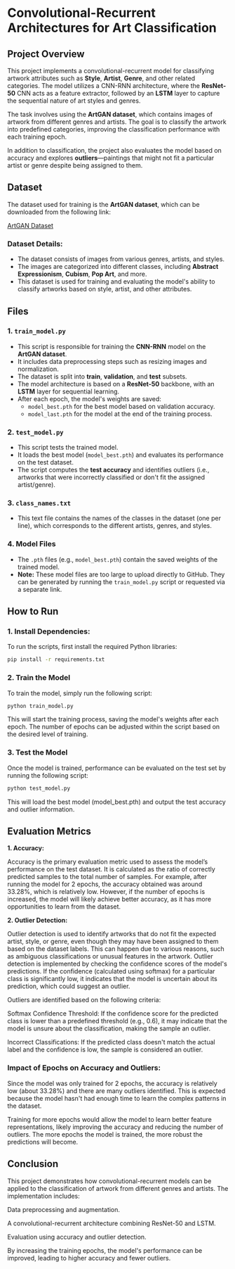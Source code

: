 # Convolutional-Recurrent Architectures for Art Classification

## Project Overview

This project implements a convolutional-recurrent model for classifying artwork attributes such as **Style**, **Artist**, **Genre**, and other related categories. The model utilizes a CNN-RNN architecture, where the **ResNet-50** CNN acts as a feature extractor, followed by an **LSTM** layer to capture the sequential nature of art styles and genres. 

The task involves using the **ArtGAN dataset**, which contains images of artwork from different genres and artists. The goal is to classify the artwork into predefined categories, improving the classification performance with each training epoch.

In addition to classification, the project also evaluates the model based on accuracy and explores **outliers**—paintings that might not fit a particular artist or genre despite being assigned to them.

## Dataset

The dataset used for training is the **ArtGAN dataset**, which can be downloaded from the following link:

[ArtGAN Dataset](https://drive.google.com/file/d/1vTChp3nU5GQeLkPwotrybpUGUXj12BTK/view)

### Dataset Details:
- The dataset consists of images from various genres, artists, and styles.
- The images are categorized into different classes, including **Abstract Expressionism**, **Cubism**, **Pop Art**, and more.
- This dataset is used for training and evaluating the model's ability to classify artworks based on style, artist, and other attributes.

## Files

### 1. `train_model.py`
- This script is responsible for training the **CNN-RNN** model on the **ArtGAN dataset**.
- It includes data preprocessing steps such as resizing images and normalization.
- The dataset is split into **train**, **validation**, and **test** subsets.
- The model architecture is based on a **ResNet-50** backbone, with an **LSTM** layer for sequential learning. 
- After each epoch, the model's weights are saved:
  - `model_best.pth` for the best model based on validation accuracy.
  - `model_last.pth` for the model at the end of the training process.

### 2. `test_model.py`
- This script tests the trained model.
- It loads the best model (`model_best.pth`) and evaluates its performance on the test dataset.
- The script computes the **test accuracy** and identifies outliers (i.e., artworks that were incorrectly classified or don't fit the assigned artist/genre).

### 3. `class_names.txt`
- This text file contains the names of the classes in the dataset (one per line), which corresponds to the different artists, genres, and styles.

### 4. Model Files
- The `.pth` files (e.g., `model_best.pth`) contain the saved weights of the trained model.
- **Note:** These model files are too large to upload directly to GitHub. They can be generated by running the `train_model.py` script or requested via a separate link.

## How to Run

### 1. Install Dependencies:
To run the scripts, first install the required Python libraries:
```bash
pip install -r requirements.txt
```

### 2. Train the Model
To train the model, simply run the following script:
```bash
python train_model.py
```
This will start the training process, saving the model's weights after each epoch. The number of epochs can be adjusted within the script based on the desired level of training.

### 3. Test the Model
Once the model is trained, performance can be evaluated on the test set by running the following script:
```bash
python test_model.py
```
This will load the best model (model_best.pth) and output the test accuracy and outlier information.

## Evaluation Metrics

**1. Accuracy:**

Accuracy is the primary evaluation metric used to assess the model’s performance on the test dataset. It is calculated as the ratio of correctly predicted samples to the total number of samples. For example, after running the model for 2 epochs, the accuracy obtained was around 33.28%, which is relatively low. However, if the number of epochs is increased, the model will likely achieve better accuracy, as it has more opportunities to learn from the dataset.

**2. Outlier Detection:**

Outlier detection is used to identify artworks that do not fit the expected artist, style, or genre, even though they may have been assigned to them based on the dataset labels. This can happen due to various reasons, such as ambiguous classifications or unusual features in the artwork. Outlier detection is implemented by checking the confidence scores of the model's predictions. If the confidence (calculated using softmax) for a particular class is significantly low, it indicates that the model is uncertain about its prediction, which could suggest an outlier.

Outliers are identified based on the following criteria:

Softmax Confidence Threshold: If the confidence score for the predicted class is lower than a predefined threshold (e.g., 0.6), it may indicate that the model is unsure about the classification, making the sample an outlier.
    
Incorrect Classifications: If the predicted class doesn't match the actual label and the confidence is low, the sample is considered an outlier.

### Impact of Epochs on Accuracy and Outliers:

Since the model was only trained for 2 epochs, the accuracy is relatively low (about 33.28%) and there are many outliers identified. This is expected because the model hasn't had enough time to learn the complex patterns in the dataset.
    
Training for more epochs would allow the model to learn better feature representations, likely improving the accuracy and reducing the number of outliers. The more epochs the model is trained, the more robust the predictions will become.

## Conclusion

This project demonstrates how convolutional-recurrent models can be applied to the classification of artwork from different genres and artists. The implementation includes:

Data preprocessing and augmentation.
    
A convolutional-recurrent architecture combining ResNet-50 and LSTM.
    
Evaluation using accuracy and outlier detection.

By increasing the training epochs, the model's performance can be improved, leading to higher accuracy and fewer outliers.
